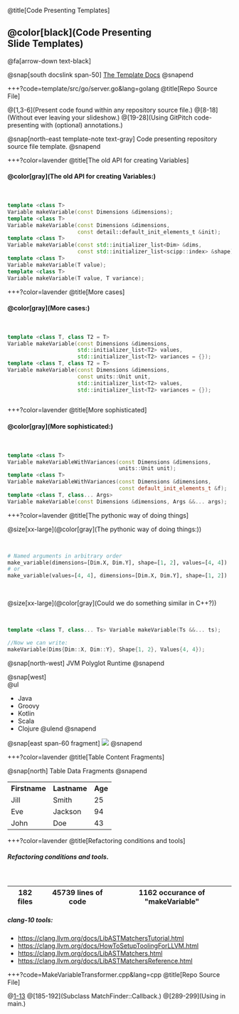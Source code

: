 @title[Code Presenting Templates]

## @color[black](Code Presenting<br>Slide Templates)

@fa[arrow-down text-black]

@snap[south docslink span-50]
[The Template Docs](https://gitpitch.com/docs/the-template)
@snapend


+++?code=template/src/go/server.go&lang=golang
@title[Repo Source File]

@[1,3-6](Present code found within any repository source file.)
@[8-18](Without ever leaving your slideshow.)
@[19-28](Using GitPitch code-presenting with (optional) annotations.)

@snap[north-east template-note text-gray]
Code presenting repository source file template.
@snapend


+++?color=lavender
@title[The old API for creating Variables]

#### @color[gray](The old API for creating Variables:)

</br>

```cpp
template <class T> 
Variable makeVariable(const Dimensions &dimensions);
template <class T> 
Variable makeVariable(const Dimensions &dimensions, 
                      const detail::default_init_elements_t &init);
template <class T> 
Variable makeVariable(const std::initializer_list<Dim> &dims, 
                      const std::initializer_list<scipp::index> &shape);
template <class T> 
Variable makeVariable(T value);
template <class T>
Variable makeVariable(T value, T variance);
```

+++?color=lavender
@title[More cases]

#### @color[gray](More cases:)

</br>

```cpp
template <class T, class T2 = T> 
Variable makeVariable(const Dimensions &dimensions, 
                      std::initializer_list<T2> values, 
                      std::initializer_list<T2> variances = {});
template <class T, class T2 = T> 
Variable makeVariable(const Dimensions &dimensions, 
                      const units::Unit unit,
                      std::initializer_list<T2> values, 
                      std::initializer_list<T2> variances = {});
                      
```
                      
+++?color=lavender
@title[More sophisticated]

#### @color[gray](More sophisticated:)

</br>

```cpp
template <class T> 
Variable makeVariableWithVariances(const Dimensions &dimensions, 
                                   units::Unit unit);
template <class T> 
Variable makeVariableWithVariances(const Dimensions &dimensions, 
                                   const default_init_elements_t &f);
template <class T, class... Args> 
Variable makeVariable(const Dimensions &dimensions, Args &&... args);
```

+++?color=lavender
@title[The pythonic way of doing things]

@size[xx-large](@color[gray](The pythonic way of doing things:))

</br>

```python
# Named arguments in arbitrary order
make_variable(dimensions=[Dim.X, Dim.Y], shape=[1, 2], values=[4, 4])
# or 
make_variable(values=[4, 4], dimensions=[Dim.X, Dim.Y], shape=[1, 2])
```
</br>

@size[xx-large](@color[gray](Could we do something similar in C++?))

</br>

```cpp
template <class T, class... Ts> Variable makeVariable(Ts &&... ts);

//Now we can write:
makeVariable(Dims{Dim::X, Dim::Y}, Shape{1, 2}, Values{4, 4});
```
@snap[north-west]
JVM Polyglot Runtime
@snapend

@snap[west]
<br>
@ul
- Java
- Groovy
- Kotlin
- Scala
- Clojure
@ulend
@snapend

@snap[east span-60 fragment]
![](assets/img/jvm.jpg)
@snapend

+++?color=lavender
@title[Table Content Fragments]


@snap[north]
Table Data Fragments
@snapend

<table>
  <tr>
    <th>Firstname</th>
    <th>Lastname</th>
    <th>Age</th>
  </tr>
  <tr>
    <td>Jill</td>
    <td>Smith</td>
    <td>25</td>
  </tr>
  <tr class="fragment">
    <td>Eve</td>
    <td>Jackson</td>
    <td>94</td>
  </tr>
  <tr class="fragment">
    <td>John</td>
    <td>Doe</td>
    <td>43</td>
  </tr>
</table>

+++?color=lavender
@title[Refactoring conditions and tools]

##### Refactoring conditions and tools.

</br>

| 182 files | 45739 lines of code | 1162 occurance of "makeVariable"|
|-----------|---------------------|---------------------------------|

##### clang-10 tools:
- <https://clang.llvm.org/docs/LibASTMatchersTutorial.html>
- <https://clang.llvm.org/docs/HowToSetupToolingForLLVM.html>
- <https://clang.llvm.org/docs/LibASTMatchers.html>
- <https://clang.llvm.org/docs/LibASTMatchersReference.html>

<!--+++?color=lavender-->
<!--@title[Match finder callback]-->

<!--@size[xx-large](@color[gray](Subclass MatchFinder::Callback :))-->

<!--```cpp-->
<!--class MakeVariableWithDimsCallBack: public MatchFinder::MatchCallback {-->
<!--public:-->
<!--  using ReplMap = std::map<std::string, Replacements>;-->
<!--  MakeVariableWithDimsCallBack(ReplMap *rm) : replMap(rm) {}-->
<!--  virtual void run(const MatchFinder::MatchResult &Result);-->
<!--private:-->
<!--  ReplMap *replMap;-->
<!--};-->
<!--``` -->

<!--@size[xx-large](@color[gray](Using the custom class :))-->

<!--```cpp-->
<!--static StatementMatcher MakeVariableMatcher = ...;-->
<!--int main(int argc, const char **argv) {-->
<!--  CommonOptionsParser OptionsParser(argc, argv, MyToolCategory);-->
<!--  RefactoringTool Tool(OptionsParser.getCompilations(), -->
<!--                       OptionsParser.getSourcePathList());-->
<!--  MakeVariableWithDimsCallBack withDimensions(&Tool.getReplacements());-->
<!--  MatchFinder Finder;-->
<!--  Finder.addMatcher(MakeVariableMatcher, &withDimensions);-->
<!--  retrun Tool.runAndSave(newFrontendActionFactory(&Finder).get());-->
<!--}-->
<!--```-->

+++?code=MakeVariableTransformer.cpp&lang=cpp
@title[Repo Source File]

@[1-13](Includes.)
@[185-192](Subclass MatchFinder::Callback.)
@[289-299](Using in main.)

